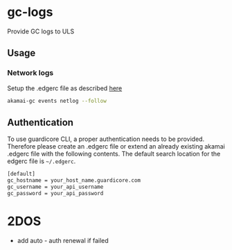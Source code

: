 # gc-logs
Provide GC logs to ULS

## Usage

### Network logs
Setup the .edgerc file as described [here](#authentication)
```bash
akamai-gc events netlog --follow
```

## Authentication
To use guardicore CLI, a proper authentication needs to be provided.
Therefore please create an .edgerc file or extend an already existing akamai .edgerc file with the following contents.
The default search location for the edgerc file is `~/.edgerc`.  
```bash
[default]
gc_hostname = your_host_name.guardicore.com
gc_username = your_api_username
gc_password = your_api_password
```


# 2DOS
- add auto - auth renewal if failed